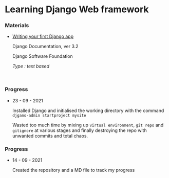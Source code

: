 <h1>Learning Django Web framework</h1>
<div>
  <h3>Materials</h3>
  <ul>
    <li>
      <p><a href='https://docs.djangoproject.com/en/3.2/intro/tutorial01/'>Writing your first Django app</a></p>
      <p>Django Documentation, ver 3.2<p>
      <p>Django Software Foundation<p>
      <p><em>Type : text based</em></p>
    </li>
  </ul>
</div>

<br>

<div>
  <h3>Progress</h3>
  <ul>
    <li>
      <p>23 - 09 - 2021</p>
      <p>Installed Django and initialised the working directory with the command <code>djgano-admin startproject mysite</code></p>
      <p>Wasted too much time by mixing up <code>virtual environment</code>, <code>git repo</code> and <code>gitignore</code> at various stages and finally destroying the repo with unwanted commits and total chaos.</p>
    </li>
  </ul>
</div>

<div>
  <h3>Progress</h3>
  <ul>
    <li>
      <p>14 - 09 - 2021</p>
      <p>Created the repository and a MD file to track my progress</p>
    </li>
  </ul>
</div>

